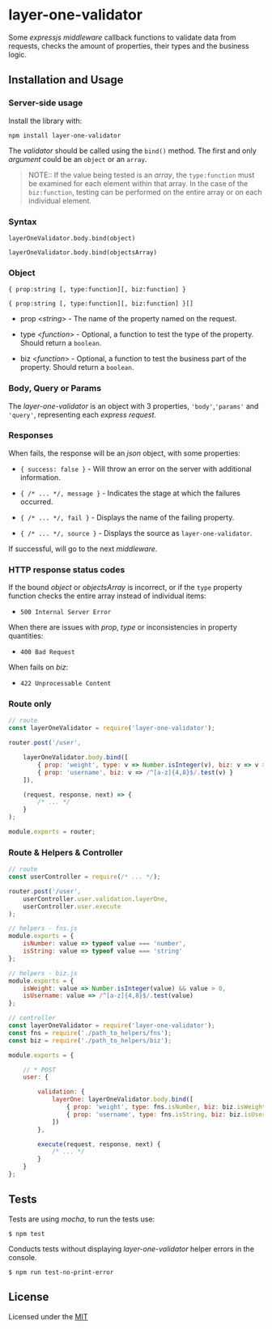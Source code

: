 # layer-one-validator

Some _expressjs middleware_ callback functions to validate data from requests, checks the amount of properties, their types and the business logic.

## Installation and Usage

### Server-side usage

Install the library with: 

`npm install layer-one-validator`

The _validator_ should be called using the `bind()` method. The first and only _argument_ could be an `object` or an `array`.

> NOTE:: If the value being tested is an _array_, the `type:function` must be examined for each element within that array. In the case of the `biz:function`, testing can be performed on the entire array or on each individual element.

### Syntax

`layerOneValidator.body.bind(object)`

`layerOneValidator.body.bind(objectsArray)`

### Object

`{ prop:string [, type:function][, biz:function] }`

`{ prop:string [, type:function][, biz:function] }[]`

* prop <_string_> - The name of the property named on the request.

* type <_function_> - Optional, a function to test the type of the property. Should return a `boolean`.

* biz <_function_> - Optional, a function to test the business part of the property.
Should return a `boolean`.

### Body, Query or Params

The _layer-one-validator_ is an object with 3 properties, `'body'`,`'params'` and `'query'`, representing each _express request_.

### Responses

When fails, the response will be an _json_ object, with some properties:

* `{ success: false }` - Will throw an error on the server with additional information.

* `{ /* ... */, message }` - Indicates the stage at which the failures occurred.

* `{ /* ... */, fail }` - Displays the name of the failing property.

* `{ /* ... */, source }` - Displays the source as `layer-one-validator`.

If successful, will go to the next _middleware_.

### HTTP response status codes

If the bound _object_ or _objectsArray_ is incorrect, or if the `type` property function checks the entire array instead of individual items:

* `500 Internal Server Error` 

When there are issues with _prop_, _type_ or inconsistencies in property quantities:

* `400 Bad Request`

When fails on _biz_:

* `422 Unprocessable Content`

### Route only

```js
// route
const layerOneValidator = require('layer-one-validator');

router.post('/user',

    layerOneValidator.body.bind([
        { prop: 'weight', type: v => Number.isInteger(v), biz: v => v > 0 },
        { prop: 'username', biz: v => /^[a-z]{4,8}$/.test(v) }
    ]),

    (request, response, next) => {
        /* ... */
    }
);

module.exports = router;
```

### Route & Helpers & Controller

```js
// route
const userController = require(/* ... */);

router.post('/user',
    userController.user.validation.layerOne,
    userController.user.execute
);
```
```js
// helpers - fns.js
module.exports = {
    isNumber: value => typeof value === 'number',
    isString: value => typeof value === 'string'
};

// helpers - biz.js
module.exports = {
    isWeight: value => Number.isInteger(value) && value > 0,
    isUsername: value => /^[a-z]{4,8}$/.test(value)
};
```
```js
// controller
const layerOneValidator = require('layer-one-validator');
const fns = require('./path_to_helpers/fns');
const biz = require('./path_to_helpers/biz');

module.exports = {

    // * POST
    user: {

        validation: {
            layerOne: layerOneValidator.body.bind([
                { prop: 'weight', type: fns.isNumber, biz: biz.isWeight },
                { prop: 'username', type: fns.isString, biz: biz.isUsername }
            ])
        },

        execute(request, response, next) {
            /* ... */
        }
    }
};
```

## Tests

Tests are using _mocha_, to run the tests use:

`$ npm test`

Conducts tests without displaying _layer-one-validator_ helper errors in the console.

`$ npm run test-no-print-error`

## License

Licensed under the [MIT](./LICENSE)